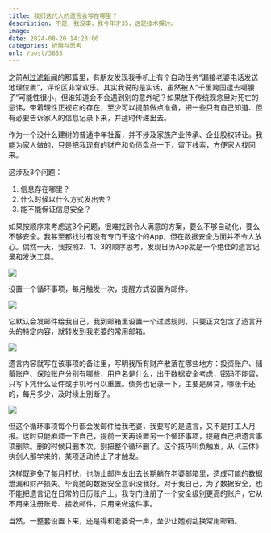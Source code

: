 ```yaml
---
title: 我们这代人的遗言会写在哪里？
description: 不是，我没事，我今年才35，这是技术探讨。
image: 
date: 2024-08-20 14:23:00
categories: 折腾与思考
url: /post/3653
---
```


之前[AI过滤新闻](https://victor42.eth.limo/post/3652/)的那篇里，有朋友发现我手机上有个自动任务“漏接老婆电话发送地理位置”，评论区非常欢乐。其实我说的是实话，虽然被人“千里跨国逮去噶腰子”可能性很小，但谁知道会不会遇到别的意外呢？如果放下传统观念里对死亡的忌讳，带着理性正视它的存在，至少可以提前做点准备，把一些只有自己知道、但有必要告诉家人的信息记录下来，并适时传递出去。

作为一个没什么建树的普通中年社畜，并不涉及家族产业传承、企业股权转让。我能为家人做的，只是把我现有的财产和负债盘点一下，留下线索，方便家人找回来。

这涉及3个问题：

1. 信息存在哪里？
2. 什么时候以什么方式发出去？
3. 能不能保证信息安全？

如果按顺序来考虑这3个问题，很难找到令人满意的方案，要么不够自动化，要么不够安全。我甚至都找过有没有专门干这个的App，但在数据安全方面并不令人放心。偶然一天，我按照2、1、3的顺序思考，发现日历App就是一个绝佳的遗言记录和发送工具。

![](https://cdn.victor42.work/posts/2024-08/ca91f7cba9e630d53033d7ef0d1253e2.jpg)

设置一个循环事项，每月触发一次，提醒方式设置为邮件。

![](https://cdn.victor42.work/posts/2024-08/62579ed37df278f49d5021b071a10c2c.jpg)

它默认会发邮件给我自己，我到邮箱里设置一个过滤规则，只要正文包含了遗言开头的特定内容，就转发到我老婆的常用邮箱。

![](https://cdn.victor42.work/posts/2024-08/ab7f8b818ec04f4effe2bd9a11090dda.jpg)

遗言内容就写在该事项的备注里，写明我所有财产散落在哪些地方：投资账户、储蓄账户、保险账户分别有哪些，用户名是什么，出于数据安全考虑，密码不能留，只写下凭什么证件或手机号可以重置。债务也记录一下，主要是房贷，哪张卡还的，每月多少，及时续上别断了。

![](https://cdn.victor42.work/posts/2024-08/928065980cc3f8d0bc56f2ab9a441044.jpg)

但这个循环事项每个月都会发邮件给我老婆，我要写的是遗言，又不是打工人月报。这时只能麻烦一下自己，提前一天再设置另一个循环事项，提醒自己把遗言事项删除。删的时候只删本次，别把整个循环删了。这个技巧叫负触发，从《三体》执剑人那学来的，某项活动终止了才触发。

这样既避免了每月打扰，也防止邮件发出去长期躺在老婆邮箱里，造成可能的数据泄漏和财产损失。毕竟她的数据安全意识没我好。对于我自己，为了数据安全，也不能把遗言记在日常的日历账户上。我专门注册了一个安全级别更高的账户，它从不用来注册账号、接收邮件，只用来做这件事。

当然，一整套设置下来，还是得和老婆说一声，至少让她别乱换常用邮箱。
